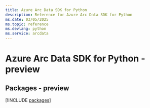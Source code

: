 ```yaml
---
title: Azure Arc Data SDK for Python
description: Reference for Azure Arc Data SDK for Python
ms.date: 03/05/2025
ms.topic: reference
ms.devlang: python
ms.service: arcdata
---
```

# Azure Arc Data SDK for Python - preview
## Packages - preview
[!INCLUDE [packages](arc-data-index.md)]